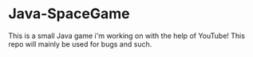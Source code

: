 Java-SpaceGame
==============

This is a small Java game i'm working on with the help of YouTube! This repo will mainly be used for bugs and such.
